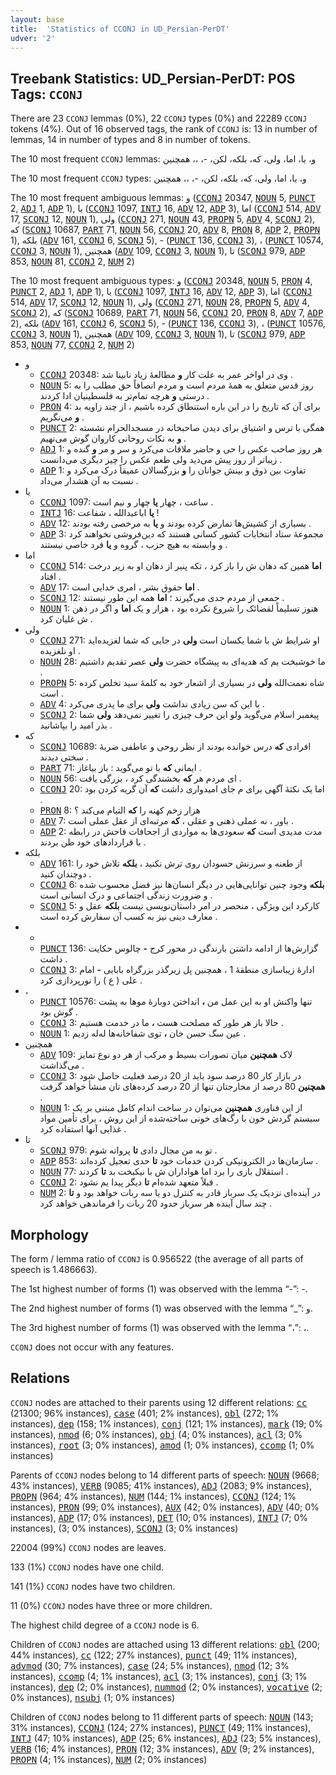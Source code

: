 ```yaml
---
layout: base
title:  'Statistics of CCONJ in UD_Persian-PerDT'
udver: '2'
---
```


## Treebank Statistics: UD_Persian-PerDT: POS Tags: `CCONJ`

There are 23 `CCONJ` lemmas (0%), 22 `CCONJ` types (0%) and 22289 `CCONJ` tokens (4%).
Out of 16 observed tags, the rank of `CCONJ` is: 13 in number of lemmas, 14 in number of types and 8 in number of tokens.

The 10 most frequent `CCONJ` lemmas: و، یا، اما، ولی، که، بلکه، لکن، -، ،، همچنین

The 10 most frequent `CCONJ` types:  و، یا، اما، ولی، که، بلکه، لکن، -، ،، همچنین

The 10 most frequent ambiguous lemmas: و (<tt><a href="fa_perdt-pos-CCONJ.html">CCONJ</a></tt> 20347, <tt><a href="fa_perdt-pos-NOUN.html">NOUN</a></tt> 5, <tt><a href="fa_perdt-pos-PUNCT.html">PUNCT</a></tt> 2, <tt><a href="fa_perdt-pos-ADJ.html">ADJ</a></tt> 1, <tt><a href="fa_perdt-pos-ADP.html">ADP</a></tt> 1), یا (<tt><a href="fa_perdt-pos-CCONJ.html">CCONJ</a></tt> 1097, <tt><a href="fa_perdt-pos-INTJ.html">INTJ</a></tt> 16, <tt><a href="fa_perdt-pos-ADV.html">ADV</a></tt> 12, <tt><a href="fa_perdt-pos-ADP.html">ADP</a></tt> 3), اما (<tt><a href="fa_perdt-pos-CCONJ.html">CCONJ</a></tt> 514, <tt><a href="fa_perdt-pos-ADV.html">ADV</a></tt> 17, <tt><a href="fa_perdt-pos-SCONJ.html">SCONJ</a></tt> 12, <tt><a href="fa_perdt-pos-NOUN.html">NOUN</a></tt> 1), ولی (<tt><a href="fa_perdt-pos-CCONJ.html">CCONJ</a></tt> 271, <tt><a href="fa_perdt-pos-NOUN.html">NOUN</a></tt> 43, <tt><a href="fa_perdt-pos-PROPN.html">PROPN</a></tt> 5, <tt><a href="fa_perdt-pos-ADV.html">ADV</a></tt> 4, <tt><a href="fa_perdt-pos-SCONJ.html">SCONJ</a></tt> 2), که (<tt><a href="fa_perdt-pos-SCONJ.html">SCONJ</a></tt> 10687, <tt><a href="fa_perdt-pos-PART.html">PART</a></tt> 71, <tt><a href="fa_perdt-pos-NOUN.html">NOUN</a></tt> 56, <tt><a href="fa_perdt-pos-CCONJ.html">CCONJ</a></tt> 20, <tt><a href="fa_perdt-pos-ADV.html">ADV</a></tt> 8, <tt><a href="fa_perdt-pos-PRON.html">PRON</a></tt> 8, <tt><a href="fa_perdt-pos-ADP.html">ADP</a></tt> 2, <tt><a href="fa_perdt-pos-PROPN.html">PROPN</a></tt> 1), بلکه (<tt><a href="fa_perdt-pos-ADV.html">ADV</a></tt> 161, <tt><a href="fa_perdt-pos-CCONJ.html">CCONJ</a></tt> 6, <tt><a href="fa_perdt-pos-SCONJ.html">SCONJ</a></tt> 5), - (<tt><a href="fa_perdt-pos-PUNCT.html">PUNCT</a></tt> 136, <tt><a href="fa_perdt-pos-CCONJ.html">CCONJ</a></tt> 3), ، (<tt><a href="fa_perdt-pos-PUNCT.html">PUNCT</a></tt> 10574, <tt><a href="fa_perdt-pos-CCONJ.html">CCONJ</a></tt> 3, <tt><a href="fa_perdt-pos-NOUN.html">NOUN</a></tt> 1), همچنین (<tt><a href="fa_perdt-pos-ADV.html">ADV</a></tt> 109, <tt><a href="fa_perdt-pos-CCONJ.html">CCONJ</a></tt> 3, <tt><a href="fa_perdt-pos-NOUN.html">NOUN</a></tt> 1), تا (<tt><a href="fa_perdt-pos-SCONJ.html">SCONJ</a></tt> 979, <tt><a href="fa_perdt-pos-ADP.html">ADP</a></tt> 853, <tt><a href="fa_perdt-pos-NOUN.html">NOUN</a></tt> 81, <tt><a href="fa_perdt-pos-CCONJ.html">CCONJ</a></tt> 2, <tt><a href="fa_perdt-pos-NUM.html">NUM</a></tt> 2)

The 10 most frequent ambiguous types:  و (<tt><a href="fa_perdt-pos-CCONJ.html">CCONJ</a></tt> 20348, <tt><a href="fa_perdt-pos-NOUN.html">NOUN</a></tt> 5, <tt><a href="fa_perdt-pos-PRON.html">PRON</a></tt> 4, <tt><a href="fa_perdt-pos-PUNCT.html">PUNCT</a></tt> 2, <tt><a href="fa_perdt-pos-ADJ.html">ADJ</a></tt> 1, <tt><a href="fa_perdt-pos-ADP.html">ADP</a></tt> 1), یا (<tt><a href="fa_perdt-pos-CCONJ.html">CCONJ</a></tt> 1097, <tt><a href="fa_perdt-pos-INTJ.html">INTJ</a></tt> 16, <tt><a href="fa_perdt-pos-ADV.html">ADV</a></tt> 12, <tt><a href="fa_perdt-pos-ADP.html">ADP</a></tt> 3), اما (<tt><a href="fa_perdt-pos-CCONJ.html">CCONJ</a></tt> 514, <tt><a href="fa_perdt-pos-ADV.html">ADV</a></tt> 17, <tt><a href="fa_perdt-pos-SCONJ.html">SCONJ</a></tt> 12, <tt><a href="fa_perdt-pos-NOUN.html">NOUN</a></tt> 1), ولی (<tt><a href="fa_perdt-pos-CCONJ.html">CCONJ</a></tt> 271, <tt><a href="fa_perdt-pos-NOUN.html">NOUN</a></tt> 28, <tt><a href="fa_perdt-pos-PROPN.html">PROPN</a></tt> 5, <tt><a href="fa_perdt-pos-ADV.html">ADV</a></tt> 4, <tt><a href="fa_perdt-pos-SCONJ.html">SCONJ</a></tt> 2), که (<tt><a href="fa_perdt-pos-SCONJ.html">SCONJ</a></tt> 10689, <tt><a href="fa_perdt-pos-PART.html">PART</a></tt> 71, <tt><a href="fa_perdt-pos-NOUN.html">NOUN</a></tt> 56, <tt><a href="fa_perdt-pos-CCONJ.html">CCONJ</a></tt> 20, <tt><a href="fa_perdt-pos-PRON.html">PRON</a></tt> 8, <tt><a href="fa_perdt-pos-ADV.html">ADV</a></tt> 7, <tt><a href="fa_perdt-pos-ADP.html">ADP</a></tt> 2), بلکه (<tt><a href="fa_perdt-pos-ADV.html">ADV</a></tt> 161, <tt><a href="fa_perdt-pos-CCONJ.html">CCONJ</a></tt> 6, <tt><a href="fa_perdt-pos-SCONJ.html">SCONJ</a></tt> 5), - (<tt><a href="fa_perdt-pos-PUNCT.html">PUNCT</a></tt> 136, <tt><a href="fa_perdt-pos-CCONJ.html">CCONJ</a></tt> 3), ، (<tt><a href="fa_perdt-pos-PUNCT.html">PUNCT</a></tt> 10576, <tt><a href="fa_perdt-pos-CCONJ.html">CCONJ</a></tt> 3, <tt><a href="fa_perdt-pos-NOUN.html">NOUN</a></tt> 1), همچنین (<tt><a href="fa_perdt-pos-ADV.html">ADV</a></tt> 109, <tt><a href="fa_perdt-pos-CCONJ.html">CCONJ</a></tt> 3, <tt><a href="fa_perdt-pos-NOUN.html">NOUN</a></tt> 1), تا (<tt><a href="fa_perdt-pos-SCONJ.html">SCONJ</a></tt> 979, <tt><a href="fa_perdt-pos-ADP.html">ADP</a></tt> 853, <tt><a href="fa_perdt-pos-NOUN.html">NOUN</a></tt> 77, <tt><a href="fa_perdt-pos-CCONJ.html">CCONJ</a></tt> 2, <tt><a href="fa_perdt-pos-NUM.html">NUM</a></tt> 2)


* و
  * <tt><a href="fa_perdt-pos-CCONJ.html">CCONJ</a></tt> 20348: وی در اواخر عمر به علت کار <b>و</b> مطالعهٔ زیاد نابینا شد .
  * <tt><a href="fa_perdt-pos-NOUN.html">NOUN</a></tt> 5: روز قدس متعلق به همهٔ مردم است و مردم انصافاً حق مطلب را به درستی <b>و</b> هرچه تمام‌تر به فلسطینیان ادا کردند .
  * <tt><a href="fa_perdt-pos-PRON.html">PRON</a></tt> 4: برای آن که تاریخ را در این باره استنطاق کرده باشیم ، از چند زاویه بد <b>و</b> می‌نگریم .
  * <tt><a href="fa_perdt-pos-PUNCT.html">PUNCT</a></tt> 2: همگی با ترس و اشتیاق برای دیدن صاحبخانه در مسجدالحرام نشسته <b>و</b> به نکات روحانی کاروان گوش می‌نهیم .
  * <tt><a href="fa_perdt-pos-ADJ.html">ADJ</a></tt> 1: هر روز صاحب عکس را حی و حاضر ملاقات می‌کرد و سر و مر <b>و</b> گنده و زیباتر از روز پیش می‌دید ولی طعم عکس را چیز دیگری می‌دانست .
  * <tt><a href="fa_perdt-pos-ADP.html">ADP</a></tt> 1: تفاوت بین ذوق و بینش جوانان را <b>و</b> بزرگسالان عمیقاً درک می‌کرد و نسبت به آن هشدار می‌داد .
* یا
  * <tt><a href="fa_perdt-pos-CCONJ.html">CCONJ</a></tt> 1097: ساعت ، چهار <b>یا</b> چهار و نیم است .
  * <tt><a href="fa_perdt-pos-INTJ.html">INTJ</a></tt> 16: <b>یا</b> اباعبدالله ، شفاعت !
  * <tt><a href="fa_perdt-pos-ADV.html">ADV</a></tt> 12: بسیاری از کشیش‌ها تمارض کرده بودند و <b>یا</b> به مرخصی رفته بودند .
  * <tt><a href="fa_perdt-pos-ADP.html">ADP</a></tt> 3: مجموعهٔ ستاد انتخابات کشور کسانی هستند که دین‌فروشی نخواهند کرد و وابسته به هیچ حزب ، گروه و <b>یا</b> فرد خاصی نیستند .
* اما
  * <tt><a href="fa_perdt-pos-CCONJ.html">CCONJ</a></tt> 514: <b>اما</b> همین که دهان ش را باز کرد ، تکه پنیر از دهان او به زیر درخت افتاد .
  * <tt><a href="fa_perdt-pos-ADV.html">ADV</a></tt> 17: <b>اما</b> حقوق بشر ، امری خدایی است .
  * <tt><a href="fa_perdt-pos-SCONJ.html">SCONJ</a></tt> 12: جمعی از مردم جدی می‌گیرند ؛ <b>اما</b> همه این طور نیستند .
  * <tt><a href="fa_perdt-pos-NOUN.html">NOUN</a></tt> 1: هنوز تسلیماً لقضائک را شروع نکرده بود ، هزار و یک <b>اما</b> و اگر در ذهن ش غلیان کرد .
* ولی
  * <tt><a href="fa_perdt-pos-CCONJ.html">CCONJ</a></tt> 271: او شرایط ش با شما یکسان است <b>ولی</b> در جایی که شما لغزیده‌اید او نلغزیده .
  * <tt><a href="fa_perdt-pos-NOUN.html">NOUN</a></tt> 28: ما خوشبخت یم که هدیه‌ای به پیشگاه حضرت <b>ولی</b> عصر تقدیم داشتیم .
  * <tt><a href="fa_perdt-pos-PROPN.html">PROPN</a></tt> 5: شاه نعمت‌الله <b>ولی</b> در بسیاری از اشعار خود به کلمهٔ سید تخلص کرده است .
  * <tt><a href="fa_perdt-pos-ADV.html">ADV</a></tt> 4: با این که سن زیادی نداشت <b>ولی</b> برای ما پدری می‌کرد .
  * <tt><a href="fa_perdt-pos-SCONJ.html">SCONJ</a></tt> 2: پیغمبر اسلام می‌گوید ولو این حرف چیزی را تغییر نمی‌دهد <b>ولی</b> شما بذر امید را بپاشانید .
* که
  * <tt><a href="fa_perdt-pos-SCONJ.html">SCONJ</a></tt> 10689: افرادی <b>که</b> درس خوانده بودند از نظر روحی و عاطفی ضربهٔ سختی دیدند .
  * <tt><a href="fa_perdt-pos-PART.html">PART</a></tt> 71: ایمانی <b>که</b> با تو می‌گوید : باز بیاغاز .
  * <tt><a href="fa_perdt-pos-NOUN.html">NOUN</a></tt> 56: ای مردم هر <b>که</b> بخشندگی کرد ، بزرگی یافت .
  * <tt><a href="fa_perdt-pos-CCONJ.html">CCONJ</a></tt> 20: اما یک نکتهٔ آگهی برای م جای امیدواری داشت <b>که</b> آن گریه کردن بود .
  * <tt><a href="fa_perdt-pos-PRON.html">PRON</a></tt> 8: هزار زخم کهنه را <b>که</b> التیام می‌کند ؟
  * <tt><a href="fa_perdt-pos-ADV.html">ADV</a></tt> 7: باور ، نه عملی ذهنی و عقلی ، <b>که</b> مرتبه‌ای از عقل عملی است .
  * <tt><a href="fa_perdt-pos-ADP.html">ADP</a></tt> 2: مدت مدیدی است <b>که</b> سعودی‌ها به مواردی از اجحافات فاحش در رابطه با قراردادهای خود ظن بردند .
* بلکه
  * <tt><a href="fa_perdt-pos-ADV.html">ADV</a></tt> 161: از طعنه و سرزنش حسودان روی ترش نکنید ، <b>بلکه</b> تلاش خود را دوچندان کنید .
  * <tt><a href="fa_perdt-pos-CCONJ.html">CCONJ</a></tt> 6: <b>بلکه</b> وجود چنین توانایی‌هایی در دیگر انسان‌ها نیز فضل محسوب شده و ضرورت زندگی اجتماعی و درک انسانی است .
  * <tt><a href="fa_perdt-pos-SCONJ.html">SCONJ</a></tt> 5: کارکرد این ویژگی ، منحصر در امر داستان‌نویسی نیست <b>بلکه</b> عقل و معارف دینی نیز به کسب آن سفارش کرده است .
* -
  * <tt><a href="fa_perdt-pos-PUNCT.html">PUNCT</a></tt> 136: گزارش‌ها از ادامه داشتن بارندگی در محور کرج <b>-</b> چالوس حکایت داشت .
  * <tt><a href="fa_perdt-pos-CCONJ.html">CCONJ</a></tt> 3: ادارهٔ زیباسازی منطقهٔ 1 ، همچنین پل زیرگذر بزرگراه بابایی <b>-</b> امام علی ( ع ) را نورپردازی کرد .
* ،
  * <tt><a href="fa_perdt-pos-PUNCT.html">PUNCT</a></tt> 10576: تنها واکنش او به این عمل من <b>،</b> انداختن دوبارهٔ موها به پشت گوش بود .
  * <tt><a href="fa_perdt-pos-CCONJ.html">CCONJ</a></tt> 3: حالا باز هر طور که مصلحت هست <b>،</b> ما در خدمت هستیم .
  * <tt><a href="fa_perdt-pos-NOUN.html">NOUN</a></tt> 1: عین سگ حسن خان <b>،</b> توی شفاخانه‌ها له‌له زدیم .
* همچنین
  * <tt><a href="fa_perdt-pos-ADV.html">ADV</a></tt> 109: لاک <b>همچنین</b> میان تصورات بسیط و مرکب از هر دو نوع تمایز می‌گذاشت .
  * <tt><a href="fa_perdt-pos-CCONJ.html">CCONJ</a></tt> 3: در بازار کار 80 درصد سود باید از 20 درصد فعلیت حاصل شود <b>همچنین</b> 80 درصد از مخارجتان تنها از 20 درصد کرده‌های تان منشأ خواهد گرفت .
  * <tt><a href="fa_perdt-pos-NOUN.html">NOUN</a></tt> 1: از این فناوری <b>همچنین</b> می‌توان در ساخت اندام کامل مبتنی بر یک سیستم گردش خون با رگ‌های خونی ساخته‌شده از این روش ، برای تأمین مواد غذایی آنها استفاده کرد .
* تا
  * <tt><a href="fa_perdt-pos-SCONJ.html">SCONJ</a></tt> 979: تو به من مجال دادی <b>تا</b> پروانه شوم .
  * <tt><a href="fa_perdt-pos-ADP.html">ADP</a></tt> 853: سازمان‌ها در الکترونیکی کردن خدمات خود <b>تا</b> حدی تعجیل کرده‌اند .
  * <tt><a href="fa_perdt-pos-NOUN.html">NOUN</a></tt> 77: استقلال بازی را برد اما هواداران ش با نیکبخت بد <b>تا</b> کردند .
  * <tt><a href="fa_perdt-pos-CCONJ.html">CCONJ</a></tt> 2: قبلاً متعهد شده‌ام <b>تا</b> دیگر پیدا یم نشود .
  * <tt><a href="fa_perdt-pos-NUM.html">NUM</a></tt> 2: در آینده‌ای نزدیک یک سرباز قادر به کنترل دو یا سه ربات خواهد بود و <b>تا</b> چند سال آینده هر سرباز حدود 20 ربات را فرماندهی خواهد کرد .

## Morphology

The form / lemma ratio of `CCONJ` is 0.956522 (the average of all parts of speech is 1.486663).

The 1st highest number of forms (1) was observed with the lemma “-”: -.

The 2nd highest number of forms (1) was observed with the lemma “_”: و.

The 3rd highest number of forms (1) was observed with the lemma “،”: ،.

`CCONJ` does not occur with any features.


## Relations

`CCONJ` nodes are attached to their parents using 12 different relations: <tt><a href="fa_perdt-dep-cc.html">cc</a></tt> (21300; 96% instances), <tt><a href="fa_perdt-dep-case.html">case</a></tt> (401; 2% instances), <tt><a href="fa_perdt-dep-obl.html">obl</a></tt> (272; 1% instances), <tt><a href="fa_perdt-dep-dep.html">dep</a></tt> (158; 1% instances), <tt><a href="fa_perdt-dep-conj.html">conj</a></tt> (121; 1% instances), <tt><a href="fa_perdt-dep-mark.html">mark</a></tt> (19; 0% instances), <tt><a href="fa_perdt-dep-nmod.html">nmod</a></tt> (6; 0% instances), <tt><a href="fa_perdt-dep-obj.html">obj</a></tt> (4; 0% instances), <tt><a href="fa_perdt-dep-acl.html">acl</a></tt> (3; 0% instances), <tt><a href="fa_perdt-dep-root.html">root</a></tt> (3; 0% instances), <tt><a href="fa_perdt-dep-amod.html">amod</a></tt> (1; 0% instances), <tt><a href="fa_perdt-dep-ccomp.html">ccomp</a></tt> (1; 0% instances)

Parents of `CCONJ` nodes belong to 14 different parts of speech: <tt><a href="fa_perdt-pos-NOUN.html">NOUN</a></tt> (9668; 43% instances), <tt><a href="fa_perdt-pos-VERB.html">VERB</a></tt> (9085; 41% instances), <tt><a href="fa_perdt-pos-ADJ.html">ADJ</a></tt> (2083; 9% instances), <tt><a href="fa_perdt-pos-PROPN.html">PROPN</a></tt> (964; 4% instances), <tt><a href="fa_perdt-pos-NUM.html">NUM</a></tt> (144; 1% instances), <tt><a href="fa_perdt-pos-CCONJ.html">CCONJ</a></tt> (124; 1% instances), <tt><a href="fa_perdt-pos-PRON.html">PRON</a></tt> (99; 0% instances), <tt><a href="fa_perdt-pos-AUX.html">AUX</a></tt> (42; 0% instances), <tt><a href="fa_perdt-pos-ADV.html">ADV</a></tt> (40; 0% instances), <tt><a href="fa_perdt-pos-ADP.html">ADP</a></tt> (17; 0% instances), <tt><a href="fa_perdt-pos-DET.html">DET</a></tt> (10; 0% instances), <tt><a href="fa_perdt-pos-INTJ.html">INTJ</a></tt> (7; 0% instances),  (3; 0% instances), <tt><a href="fa_perdt-pos-SCONJ.html">SCONJ</a></tt> (3; 0% instances)

22004 (99%) `CCONJ` nodes are leaves.

133 (1%) `CCONJ` nodes have one child.

141 (1%) `CCONJ` nodes have two children.

11 (0%) `CCONJ` nodes have three or more children.

The highest child degree of a `CCONJ` node is 6.

Children of `CCONJ` nodes are attached using 13 different relations: <tt><a href="fa_perdt-dep-obl.html">obl</a></tt> (200; 44% instances), <tt><a href="fa_perdt-dep-cc.html">cc</a></tt> (122; 27% instances), <tt><a href="fa_perdt-dep-punct.html">punct</a></tt> (49; 11% instances), <tt><a href="fa_perdt-dep-advmod.html">advmod</a></tt> (30; 7% instances), <tt><a href="fa_perdt-dep-case.html">case</a></tt> (24; 5% instances), <tt><a href="fa_perdt-dep-nmod.html">nmod</a></tt> (12; 3% instances), <tt><a href="fa_perdt-dep-ccomp.html">ccomp</a></tt> (4; 1% instances), <tt><a href="fa_perdt-dep-acl.html">acl</a></tt> (3; 1% instances), <tt><a href="fa_perdt-dep-conj.html">conj</a></tt> (3; 1% instances), <tt><a href="fa_perdt-dep-dep.html">dep</a></tt> (2; 0% instances), <tt><a href="fa_perdt-dep-nummod.html">nummod</a></tt> (2; 0% instances), <tt><a href="fa_perdt-dep-vocative.html">vocative</a></tt> (2; 0% instances), <tt><a href="fa_perdt-dep-nsubj.html">nsubj</a></tt> (1; 0% instances)

Children of `CCONJ` nodes belong to 11 different parts of speech: <tt><a href="fa_perdt-pos-NOUN.html">NOUN</a></tt> (143; 31% instances), <tt><a href="fa_perdt-pos-CCONJ.html">CCONJ</a></tt> (124; 27% instances), <tt><a href="fa_perdt-pos-PUNCT.html">PUNCT</a></tt> (49; 11% instances), <tt><a href="fa_perdt-pos-INTJ.html">INTJ</a></tt> (47; 10% instances), <tt><a href="fa_perdt-pos-ADP.html">ADP</a></tt> (25; 6% instances), <tt><a href="fa_perdt-pos-ADJ.html">ADJ</a></tt> (23; 5% instances), <tt><a href="fa_perdt-pos-VERB.html">VERB</a></tt> (16; 4% instances), <tt><a href="fa_perdt-pos-PRON.html">PRON</a></tt> (12; 3% instances), <tt><a href="fa_perdt-pos-ADV.html">ADV</a></tt> (9; 2% instances), <tt><a href="fa_perdt-pos-PROPN.html">PROPN</a></tt> (4; 1% instances), <tt><a href="fa_perdt-pos-NUM.html">NUM</a></tt> (2; 0% instances)

